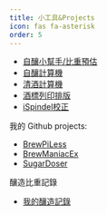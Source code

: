 ```yaml
---
title: 小工具&Projects
icon: fas fa-asterisk
order: 5
---
```


- [自釀小幫手/比重預估](/brewutils/watercalc/BA.htm)
- [自釀計算機](/brewutils/brewcal.htm)
- [清酒計算機](/brewutils/sakecal.html)
- [酒標列印排版](/brewutils/collage/index.htm)
- [iSpindel校正](/brewutils/calibrationSG.htm)

我的 Github projects:

- [BrewPiLess](https://github.com/vitotai/BrewPiLess)
- [BrewManiacEx](https://github.com/vitotai/BrewManiacEsp8266)
- [SugarDoser](https://github.com/vitotai/SugarDropper)

釀造比重記錄
- [我的釀造記錄](/brewlogs/index.html)
